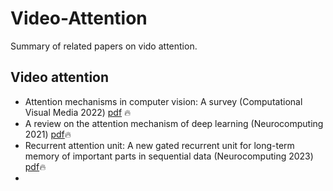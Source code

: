 # Video-Attention
Summary of related papers on vido attention. 
## Video attention

* Attention mechanisms in computer vision: A survey (Computational Visual Media 2022) [pdf](https://link.springer.com/article/10.1007/s41095-022-0271-y) 🔥 
* A review on the attention mechanism of deep learning (Neurocomputing 2021) [pdf](https://www.sciencedirect.com/science/article/abs/pii/S092523122100477X)🔥
* Recurrent attention unit: A new gated recurrent unit for long-term memory of important parts in sequential data (Neurocomputing 2023) [pdf](https://www.sciencedirect.com/science/article/abs/pii/S0925231222013339)🔥
* 
